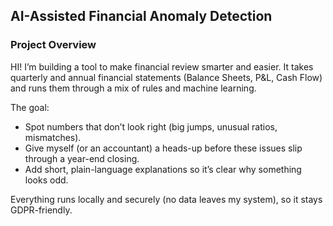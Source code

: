##  AI-Assisted Financial Anomaly Detection

###  Project Overview  

HI! I’m building a tool to make financial review smarter and easier.
It takes quarterly and annual financial statements (Balance Sheets, P&L, Cash Flow) and runs them through a mix of rules and machine learning.

The goal:
- Spot numbers that don’t look right (big jumps, unusual ratios, mismatches).
- Give myself (or an accountant) a heads-up before these issues slip through a year-end closing.
- Add short, plain-language explanations so it’s clear why something looks odd.
  
Everything runs locally and securely (no data leaves my system), so it stays GDPR-friendly.
